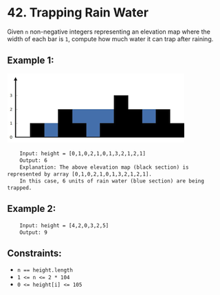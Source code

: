 # 42. Trapping Rain Water

Given `n` non-negative integers representing an elevation map where the width of each bar is `1`, compute how much water it can trap after raining.

## Example 1:

![alt text](image.png)

        Input: height = [0,1,0,2,1,0,1,3,2,1,2,1]
        Output: 6
        Explanation: The above elevation map (black section) is represented by array [0,1,0,2,1,0,1,3,2,1,2,1].
        In this case, 6 units of rain water (blue section) are being trapped.
## Example 2:

        Input: height = [4,2,0,3,2,5]
        Output: 9
 

## Constraints:

* `n == height.length`
* `1 <= n <= 2 * 104`
* `0 <= height[i] <= 105`
